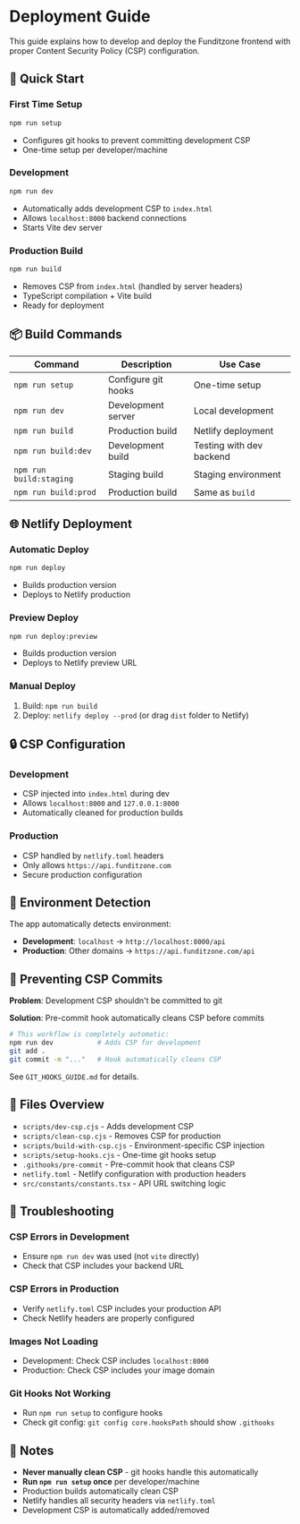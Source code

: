 # Deployment Guide

This guide explains how to develop and deploy the Funditzone frontend with proper Content Security Policy (CSP) configuration.

## 🚀 Quick Start

### First Time Setup
```bash
npm run setup
```
- Configures git hooks to prevent committing development CSP
- One-time setup per developer/machine

### Development
```bash
npm run dev
```
- Automatically adds development CSP to `index.html`
- Allows `localhost:8000` backend connections
- Starts Vite dev server

### Production Build
```bash
npm run build
```
- Removes CSP from `index.html` (handled by server headers)
- TypeScript compilation + Vite build
- Ready for deployment

## 📦 Build Commands

| Command | Description | Use Case |
|---------|-------------|----------|
| `npm run setup` | Configure git hooks | One-time setup |
| `npm run dev` | Development server | Local development |
| `npm run build` | Production build | Netlify deployment |
| `npm run build:dev` | Development build | Testing with dev backend |
| `npm run build:staging` | Staging build | Staging environment |
| `npm run build:prod` | Production build | Same as `build` |

## 🌐 Netlify Deployment

### Automatic Deploy
```bash
npm run deploy
```
- Builds production version
- Deploys to Netlify production

### Preview Deploy
```bash
npm run deploy:preview
```
- Builds production version
- Deploys to Netlify preview URL

### Manual Deploy
1. Build: `npm run build`
2. Deploy: `netlify deploy --prod` (or drag `dist` folder to Netlify)

## 🔒 CSP Configuration

### Development
- CSP injected into `index.html` during dev
- Allows `localhost:8000` and `127.0.0.1:8000`
- Automatically cleaned for production builds

### Production
- CSP handled by `netlify.toml` headers
- Only allows `https://api.funditzone.com`
- Secure production configuration

## 🔧 Environment Detection

The app automatically detects environment:
- **Development**: `localhost` → `http://localhost:8000/api`
- **Production**: Other domains → `https://api.funditzone.com/api`

## 🚫 Preventing CSP Commits

**Problem**: Development CSP shouldn't be committed to git

**Solution**: Pre-commit hook automatically cleans CSP before commits

```bash
# This workflow is completely automatic:
npm run dev           # Adds CSP for development
git add .
git commit -m "..."   # Hook automatically cleans CSP
```

See `GIT_HOOKS_GUIDE.md` for details.

## 📁 Files Overview

- `scripts/dev-csp.cjs` - Adds development CSP
- `scripts/clean-csp.cjs` - Removes CSP for production
- `scripts/build-with-csp.cjs` - Environment-specific CSP injection
- `scripts/setup-hooks.cjs` - One-time git hooks setup
- `.githooks/pre-commit` - Pre-commit hook that cleans CSP
- `netlify.toml` - Netlify configuration with production headers
- `src/constants/constants.tsx` - API URL switching logic

## 🐛 Troubleshooting

### CSP Errors in Development
- Ensure `npm run dev` was used (not `vite` directly)
- Check that CSP includes your backend URL

### CSP Errors in Production
- Verify `netlify.toml` CSP includes your production API
- Check Netlify headers are properly configured

### Images Not Loading
- Development: Check CSP includes `localhost:8000`
- Production: Check CSP includes your image domain

### Git Hooks Not Working
- Run `npm run setup` to configure hooks
- Check git config: `git config core.hooksPath` should show `.githooks`

## 📝 Notes

- **Never manually clean CSP** - git hooks handle this automatically
- **Run `npm run setup` once** per developer/machine
- Production builds automatically clean CSP
- Netlify handles all security headers via `netlify.toml`
- Development CSP is automatically added/removed 